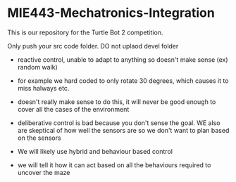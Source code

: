 # MIE443-Mechatronics-Integration
This is our repository for the Turtle Bot 2 competition.

Only push your src code folder. DO not uplaod devel folder

- reactive control, unable to adapt to anything so doesn't make sense (ex) random walk)
- for example we hard coded to only rotate 30 degrees, which causes it to miss halways etc.
- doesn't really make sense to do this, it will never be good enough to cover all the cases of the environment

- deliberative control is bad because you don't sense the goal. WE also are skeptical of how well the sensors are so we don't want to
plan based on the sensors

- We will likely use hybrid and behaviour based control
- we will tell it how it can act based on all the behaviours required to uncover the maze
